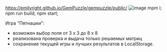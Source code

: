 https://emilyright.github.io/GemPuzzle/gempuzzle/public/
![image](https://user-images.githubusercontent.com/76948537/198102820-2820201f-1e46-4f18-b3a6-423f07a1540b.png)
mpm i;
npm run build;
npm start;

Игра "Пятнашки":
- возможен выбор поля от 3 х 3 до 8 х 8
- реализована проверка и выдача только решаемых матриц
- сохранение текущей игры и лучших результатов в LocalStorage.
